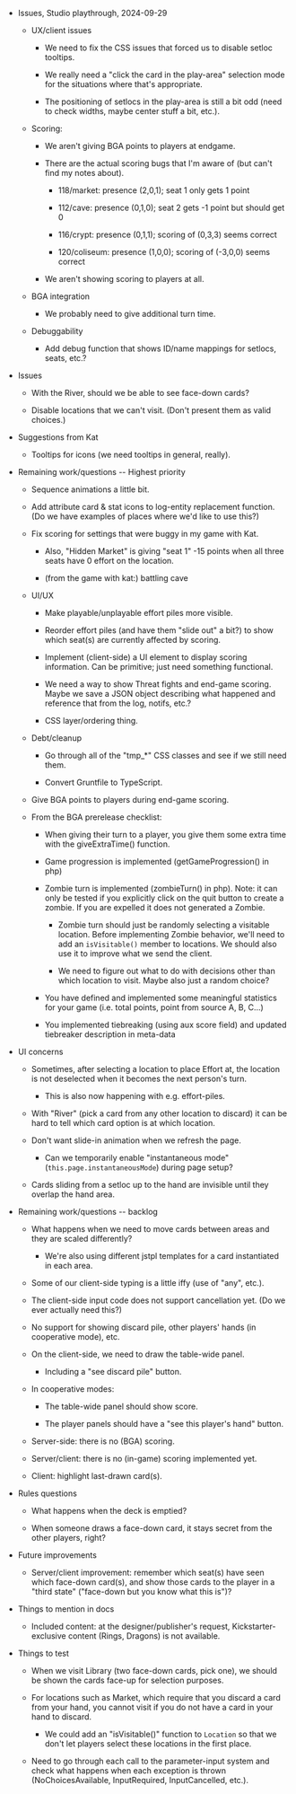 - Issues, Studio playthrough, 2024-09-29

  - UX/client issues

    - We need to fix the CSS issues that forced us to disable setloc tooltips.

    - We really need a "click the card in the play-area" selection mode for the situations where that's appropriate.

    - The positioning of setlocs in the play-area is still a bit odd (need to check widths, maybe center stuff a bit, etc.).

  - Scoring:

    - We aren't giving BGA points to players at endgame.

    - There are the actual scoring bugs that I'm aware of (but can't find my notes about).

      - 118/market: presence (2,0,1); seat 1 only gets 1 point

      - 112/cave: presence (0,1,0); seat 2 gets -1 point but should get 0

      - 116/crypt: presence (0,1,1); scoring of (0,3,3) seems correct

      - 120/coliseum: presence (1,0,0); scoring of (-3,0,0) seems correct

    - We aren't showing scoring to players at all.

  - BGA integration

    - We probably need to give additional turn time.

  - Debuggability

    - Add debug function that shows ID/name mappings for setlocs, seats, etc.?

- Issues

  - With the River, should we be able to see face-down cards?

  - Disable locations that we can't visit.  (Don't present them as valid choices.)

- Suggestions from Kat

  - Tooltips for icons (we need tooltips in general, really).

- Remaining work/questions -- Highest priority

  - Sequence animations a little bit.

  - Add attribute card & stat icons to log-entity replacement function.  (Do we have examples of places where we'd like
    to use this?)

  - Fix scoring for settings that were buggy in my game with Kat.

    - Also, "Hidden Market" is giving "seat 1" -15 points when all three seats have 0 effort on the location.

    - (from the game with kat:) battling cave

  - UI/UX

    - Make playable/unplayable effort piles more visible.

    - Reorder effort piles (and have them "slide out" a bit?) to show which seat(s) are currently affected by scoring.

    - Implement (client-side) a UI element to display scoring information.  Can be primitive; just need something
      functional.

    - We need a way to show Threat fights and end-game scoring.  Maybe we save a JSON object describing what happened
      and reference that from the log, notifs, etc.?

    - CSS layer/ordering thing.

  - Debt/cleanup

    - Go through all of the "tmp_*" CSS classes and see if we still need them.

    - Convert Gruntfile to TypeScript.

  - Give BGA points to players during end-game scoring.

  - From the BGA prerelease checklist:

    - When giving their turn to a player, you give them some extra time with the giveExtraTime() function.

    - Game progression is implemented (getGameProgression() in php)

    - Zombie turn is implemented (zombieTurn() in php). Note: it can only be tested if you explicitly click on the quit
      button to create a zombie. If you are expelled it does not generated a Zombie.

      - Zombie turn should just be randomly selecting a visitable location.  Before implementing Zombie behavior, we'll
        need to add an `isVisitable()` member to locations.  We should also use it to improve what we send the client.

      - We need to figure out what to do with decisions other than which location to visit.  Maybe also just a random
        choice?

    - You have defined and implemented some meaningful statistics for your game (i.e. total points, point from source A,
      B, C...)

    - You implemented tiebreaking (using aux score field) and updated tiebreaker description in meta-data

- UI concerns

  - Sometimes, after selecting a location to place Effort at, the location is not deselected when it becomes the next
    person's turn.

    - This is also now happening with e.g. effort-piles.

  - With "River" (pick a card from any other location to discard) it can be hard to tell which card option is at which
    location.

  - Don't want slide-in animation when we refresh the page.

    - Can we temporarily enable "instantaneous mode" (`this.page.instantaneousMode`) during page setup?

  - Cards sliding from a setloc up to the hand are invisible until they overlap the hand area.

- Remaining work/questions -- backlog

  - What happens when we need to move cards between areas and they are scaled differently?
    - We're also using different jstpl templates for a card instantiated in each area.

  - Some of our client-side typing is a little iffy (use of "any", etc.).

  - The client-side input code does not support cancellation yet.  (Do we ever actually need this?)

  - No support for showing discard pile, other players' hands (in cooperative mode), etc.

  - On the client-side, we need to draw the table-wide panel.

    - Including a "see discard pile" button.

  - In cooperative modes:

    - The table-wide panel should show score.

    - The player panels should have a "see this player's hand" button.

  - Server-side: there is no (BGA) scoring.

  - Server/client: there is no (in-game) scoring implemented yet.

  - Client: highlight last-drawn card(s).

- Rules questions

  - What happens when the deck is emptied?

  - When someone draws a face-down card, it stays secret from the other players, right?

- Future improvements

  - Server/client improvement: remember which seat(s) have seen which face-down card(s), and show those cards to the
    player in a "third state" ("face-down but you know what this is")?

- Things to mention in docs

  - Included content: at the designer/publisher's request, Kickstarter-exclusive content (Rings, Dragons) is not
    available.

- Things to test

  - When we visit Library (two face-down cards, pick one), we should be shown the cards face-up for selection
    purposes.

  - For locations such as Market, which require that you discard a card from your hand, you cannot visit if you do not
    have a card in your hand to discard.

    - We could add an "isVisitable()" function  to `Location` so that we don't let players select these locations in the first place.

  - Need to go through each call to the parameter-input system and check what happens when each exception is thrown (NoChoicesAvailable, InputRequired, InputCancelled, etc.).
